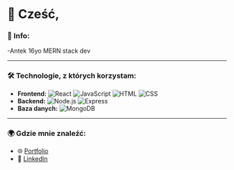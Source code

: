 # 👋 Cześć,

### 🚀 Info:
-Antek 16yo MERN stack dev

---

### 🛠️ Technologie, z których korzystam:
- **Frontend:** ![React](https://img.shields.io/badge/-React-61DAFB?style=flat-square&logo=react&logoColor=white) ![JavaScript](https://img.shields.io/badge/-JavaScript-F7DF1E?style=flat-square&logo=javascript&logoColor=black) ![HTML](https://img.shields.io/badge/-HTML-E34F26?style=flat-square&logo=html5&logoColor=white) ![CSS](https://img.shields.io/badge/-CSS-1572B6?style=flat-square&logo=css3&logoColor=white)
- **Backend:** ![Node.js](https://img.shields.io/badge/-Node.js-339933?style=flat-square&logo=node.js&logoColor=white) ![Express](https://img.shields.io/badge/-Express-000000?style=flat-square&logo=express&logoColor=white)
- **Baza danych:** ![MongoDB](https://img.shields.io/badge/-MongoDB-47A248?style=flat-square&logo=mongodb&logoColor=white)

---

### 🌍 Gdzie mnie znaleźć:
- 🌐 [Portfolio](https://blonek.netlify.app/)
- 💼 [LinkedIn](https://www.linkedin.com/in/antoni-blonkowski-59199931a/)
